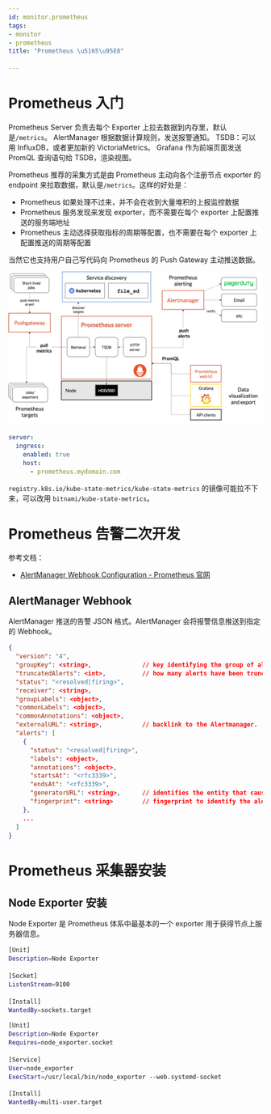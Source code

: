```yaml
---
id: monitor.prometheus
tags:
- monitor
- prometheus
title: "Prometheus \u5165\u95E8"

---
```



# Prometheus 入门
Prometheus Server 负责去每个 Exporter 上拉去数据到内存里，默认是`/metrics`。
AlertManager 根据数据计算规则，发送报警通知。
TSDB：可以用 InfluxDB，或者更加新的 VictoriaMetrics。
Grafana 作为前端页面发送 PromQL 查询语句给 TSDB，渲染视图。


Prometheus 推荐的采集方式是由 Prometheus 主动向各个注册节点 exporter 的 endpoint 来拉取数据，默认是`/metrics`。这样的好处是：

- Prometheus 如果处理不过来，并不会在收到大量堆积的上报监控数据
- Prometheus 服务发现来发现 exporter，而不需要在每个 exporter 上配置推送的服务端地址
- Prometheus 主动选择获取指标的周期等配置，也不需要在每个 exporter 上配置推送的周期等配置

当然它也支持用户自己写代码向 Prometheus 的 Push Gateway 主动推送数据。

![image.png](./../assets/1690264013236-1965f86e-58f2-4035-acc0-ca982588c467.png)

```yaml
server:
  ingress:
    enabled: true
    host:
      - prometheus.mydomain.com
```
`registry.k8s.io/kube-state-metrics/kube-state-metrics` 的镜像可能拉不下来，可以改用 `bitnami/kube-state-metrics`。


# Prometheus 告警二次开发
参考文档：

- [AlertManager Webhook Configuration - Prometheus 官网](https://prometheus.io/docs/alerting/latest/configuration/#webhook_config)


## AlertManager Webhook
AlertManager 推送的告警 JSON 格式。AlertManager 会将报警信息推送到指定的 Webhook。
```json
{
  "version": "4",
  "groupKey": <string>,              // key identifying the group of alerts (e.g. to deduplicate)
  "truncatedAlerts": <int>,          // how many alerts have been truncated due to "max_alerts"
  "status": "<resolved|firing>",
  "receiver": <string>,
  "groupLabels": <object>,
  "commonLabels": <object>,
  "commonAnnotations": <object>,
  "externalURL": <string>,           // backlink to the Alertmanager.
  "alerts": [
    {
      "status": "<resolved|firing>",
      "labels": <object>,
      "annotations": <object>,
      "startsAt": "<rfc3339>",
      "endsAt": "<rfc3339>",
      "generatorURL": <string>,      // identifies the entity that caused the alert
      "fingerprint": <string>        // fingerprint to identify the alert
    },
    ...
  ]
}
```


# Prometheus 采集器安装


## Node Exporter 安装
Node Exporter 是 Prometheus 体系中最基本的一个 exporter 用于获得节点上服务器信息。
```bash
[Unit]
Description=Node Exporter

[Socket]
ListenStream=9100

[Install]
WantedBy=sockets.target
```
```bash
[Unit]
Description=Node Exporter
Requires=node_exporter.socket

[Service]
User=node_exporter
ExecStart=/usr/local/bin/node_exporter --web.systemd-socket

[Install]
WantedBy=multi-user.target
```
